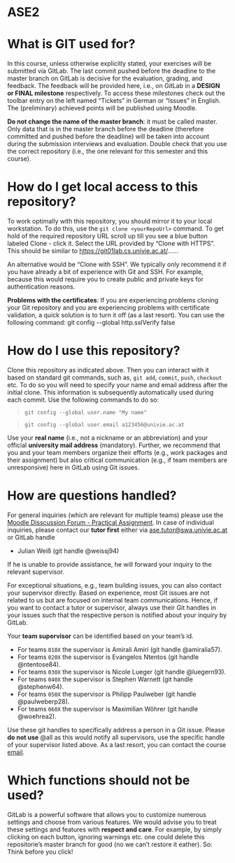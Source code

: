 # ASE2

# What is GIT used for?

In this course, unless otherwise explicitly stated, your exercises will be submitted via GitLab. The last commit pushed before the deadline to the master branch on GitLab is decisive for the evaluation, grading, and feedback. The feedback will be provided here, i.e., on GitLab in a **DESIGN or FINAL milestone** respectively. To access these milestones check out the toolbar entry on the left named “Tickets” in German or “Issues” in English. The (preliminary) achieved points will be published using Moodle. 

**Do not change the name of the master branch**: it must be called master. Only data that is in the master branch before the deadline (therefore committed and pushed before the deadline) will be taken into account during the submission interviews and evaluation. Double check that you use the correct repository (i.e., the one relevant for this semester and this course). 

# How do I get local access to this repository?

To work optimally with this repository, you should mirror it to your local workstation. To do this, use the `git clone <yourRepoUrl>` command. To get hold of the required repository URL scroll up till you see a blue button labeled Clone - click it. Select the URL provided by “Clone with HTTPS”. This should be similar to https://git01lab.cs.univie.ac.at/......

An alternative would be “Clone with SSH”. We typically only recommend it if you have already a bit of experience with Git and SSH. For example, because this would require you to create public and private keys for authentication reasons.  

**Problems with the certificates**: If you are experiencing problems cloning your Git repository and you are experiencing problems with certificate validation, a quick solution is to turn it off (as a last resort). You can use the following command: git config --global http.sslVerify false

# How do I use this repository?

Clone this repository as indicated above. Then you can interact with it based on standard git commands, such as, `git add`, `commit`, `push`, `checkout` etc. To do so you will need to specify your name and email address after the initial clone. This information is subsequently automatically used during each commit. Use the following commands to do so:

> `git config --global user.name "My name"`

> `git config --global user.email a123456@univie.ac.at`

Use your **real name** (i.e., not a nickname or an abbreviation) and your official **university mail address** (mandatory). Further, we recommend that you and your team members organize their efforts (e.g., work packages and their assignment) but also critical communication (e.g., if team members are unresponsive) here in GitLab using Git issues.

# How are questions handled?

For general inquiries (which are relevant for multiple teams) please use the [Moodle Disscussion Forum - Practical Assignment](https://moodle.univie.ac.at/mod/forum/view.php?id=7537094). In case of individual inquiries, please contact our **tutor first** either via ase.tutor@swa.univie.ac.at or GitLab handle
- Julian Weiß (git handle @weissj94)

If he is unable to provide assistance, he will forward your inquiry to the relevant supervisor. 

For exceptional situations, e.g., team building issues, you can also contact your supervisor directly. Based on experience, most Git issues are not related to us but are focused on internal team communications. Hence, if you want to contact a tutor or supervisor, always use their Git handles in your issues such that the respective person is notified about your inquiry by GitLab.

Your **team supervisor** can be identified based on your team’s id. 
- For teams `010X` the supervisor is Amirali Amiri  (git handle @amiralia57). 
- For teams `020X` the supervisor is Evangelos Ntentos (git handle @ntentose84). 
- For teams `030X` the supervisor is Nicole Lueger (git handle @luegern93).
- For teams `040X` the supervisor is Stephen Warnett (git handle @stephenw64).
- For teams `050X` the supervisor is Philipp Paulweber (git handle @paulweberp28). 
- For teams `060X` the supervisor is Maximilian Wöhrer (git handle @woehrea2).

Use these git handles to specifically address a person in a Git issue. Please **do not use** @all as this would notify all supervisors, use the specific handle of your supervisor listed above. As a last resort, you can contact the course [email](mailto:ase@swa.univie.ac.at). 

# Which functions should not be used?

GitLab is a powerful software that allows you to customize numerous settings and choose from various features. We would advise you to treat these settings and features with **respect and care**. For example, by simply clicking on each button, ignoring warnings etc. one could delete this repositorie’s master branch for good (no we can’t restore it eather). So: Think before you click!

